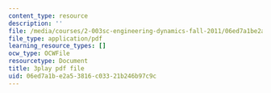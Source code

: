 ```yaml
---
content_type: resource
description: ''
file: /media/courses/2-003sc-engineering-dynamics-fall-2011/06ed7a1be2a53816c03321b246b97c9c_ZNVvYg1FOPk.pdf
file_type: application/pdf
learning_resource_types: []
ocw_type: OCWFile
resourcetype: Document
title: 3play pdf file
uid: 06ed7a1b-e2a5-3816-c033-21b246b97c9c
---
```

